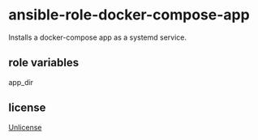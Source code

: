 # ansible-role-docker-compose-app

Installs a docker-compose app as a systemd service.

## role variables

app_dir

## license

[Unlicense](UNLICENSE.md)